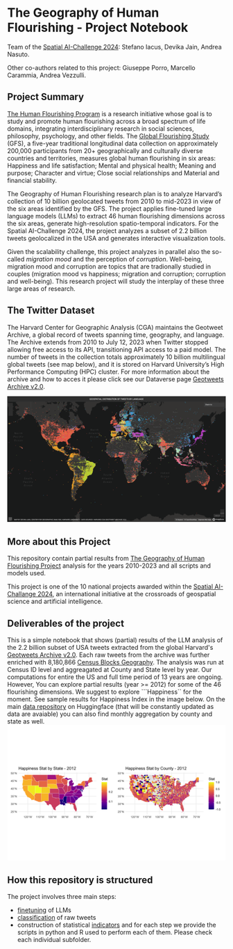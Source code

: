# The Geography of Human Flourishing - Project Notebook
Team of the [Spatial AI-Challenge 2024](https://i-guide.io/spatial-ai-challenge-2024/): Stefano Iacus, Devika Jain, Andrea Nasuto.

Other co-authors related to this project: Giuseppe Porro, Marcello Carammia, Andrea Vezzulli.

## Project Summary
[The Human Flourishing Program](https://hfh.fas.harvard.edu) is a research initiative whose goal is to study and promote human flourishing across a broad spectrum of life domains, integrating interdisciplinary research in social sciences, philosophy, psychology, and other fields. The [Global Flourishing Study](https://hfh.fas.harvard.edu/global-flourishing-study) (GFS), a five-year traditional longitudinal data collection on approximately 200,000 participants from 20+ geographically and culturally diverse countries and territories, measures global human flourishing in six areas: Happiness and life satisfaction; Mental and physical health; Meaning and purpose; Character and virtue; Close social relationships and Material and financial stability. 

The Geography of Human Flourishing research plan is to analyze Harvard’s collection of 10 billion geolocated tweets from 2010 to mid-2023 in view of the six areas identified by the GFS. The project applies fine-tuned large language models (LLMs) to extract 46 human flourishing dimensions across the six areas, generate high-resolution spatio-temporal indicators.
For the Spatial AI-Challenge 2024, the project analyzes a subset of 2.2 billion tweets geolocalized in the USA and generates  interactive visualization tools.

Given the scalability challenge, this project analyzes in parallel also the so-called *migration mood* and the perception of *corruption*. Well-being, migration mood and corruption are topics that are tradionally studied in couples (migration mood vs happiness; migration and corruption; corruption and well-being). This research project will study the interplay of these three large areas of research.



## The Twitter Dataset

The Harvard Center for Geographic Analysis (CGA) maintains the Geotweet Archive, a global record of tweets spanning time, geography, and language. The Archive extends from 2010 to July 12, 2023 when Twitter stopped allowing free access to its API, transitioning API access to a paid model. The number of tweets in the collection totals approximately 10 billion multilingual global tweets (see map below), and it is stored on Harvard University’s High Performance Computing (HPC) cluster. For more information about the archive and how to acces it please click see our Dataverse page [Geotweets Archive v2.0](https://dataverse.harvard.edu/dataset.xhtml?persistentId=doi:10.7910/DVN/3NCMB6). 

![alt text](https://github.com/siacus/flourishing-i-challenge/blob/main/map_tweets_language.png)

## More about this Project

This repository contain partial results from [The Geography of Human Flourishing Project](https://i-guide.io/spatial-ai-challenge-2024/accepted-abstracts/) analysis for the years 2010-2023 and all scripts and models used.

This project is one of the 10 national projects awarded within the [Spatial AI-Challange 2024](https://i-guide.io/spatial-ai-challenge-2024/), an international initiative at the crossroads of geospatial science and artificial intelligence.

## Deliverables of the project

This is a simple notebook that shows (partial) results of the LLM analysis of the 2.2 billion subset of USA tweets extracted from the global Harvard's [Geotweets Archive v2.0](https://dataverse.harvard.edu/dataset.xhtml?persistentId=doi:10.7910/DVN/3NCMB6). Each raw tweets from the archive was further enriched with 8,180,866 [Census Blocks Geography](https://www.census.gov/cgi-bin/geo/shapefiles/index.php). The analysis was run at Census ID level and aggreagated at County and State level by year. Our computations for entire the US and full time period of 13 years are ongoing. However, You can explore partial results (year >= 2012) for some of the 46 flourishing dimensions. We suggest to explore ```Happiness`` for the moment. See sample results for Happiness Index in the image below. On the main [data repository](https://huggingface.co/datasets/siacus/flourishing) on Huggingface (that will be constantly updated as data are avaiable) you can also find monthly aggregation by  county and state as well.
![alt text](https://github.com/siacus/flourishing-i-challenge/blob/main/Happiness_Index.png)

## How this repository is structured
The project involves three main steps:
* [finetuning](./finetuning) of LLMs
* [classification](./classification) of raw tweets
* construction of statistical [indicators](./indicators)
and for each step we provide the scripts in python and R used to perform each of them. Please check each individual subfolder.





